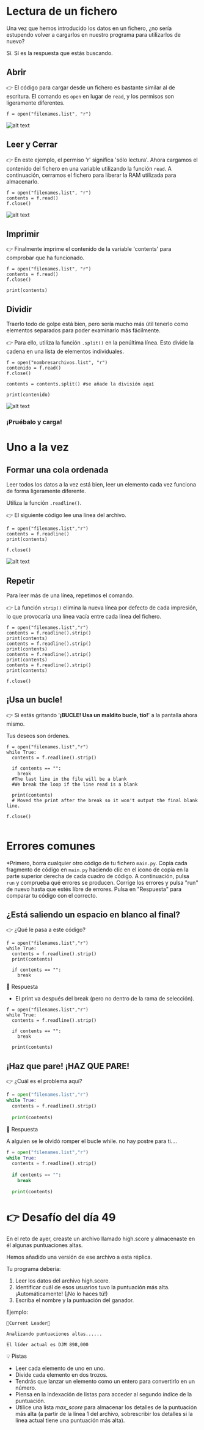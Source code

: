 # Lectura de un fichero

Una vez que hemos introducido los datos en un fichero, ¿no sería estupendo volver a cargarlos en nuestro programa para utilizarlos de nuevo?


Sí. Sí es la respuesta que estás buscando.  



## Abrir

👉 El código para cargar desde un fichero es bastante similar al de escritura.  El comando es `open` en lugar de `read`, y los permisos son ligeramente diferentes.



```
f = open("filenames.list", "r")
```

![alt text](image.png)

## Leer y Cerrar

👉 En este ejemplo, el permiso 'r' significa 'sólo lectura'. Ahora cargamos el contenido del fichero en una variable utilizando la función `read`. A continuación, cerramos el fichero para liberar la RAM utilizada para almacenarlo.
```
f = open("filenames.list", "r")
contents = f.read()
f.close()
```
![alt text](image-1.png)

## Imprimir

👉 Finalmente imprime el contenido de la variable 'contents' para comprobar que ha funcionado.

```
f = open("filenames.list", "r")
contents = f.read()
f.close()

print(contents)
```
## Dividir

 Traerlo todo de golpe está bien, pero sería mucho más útil tenerlo como elementos separados para poder examinarlo más fácilmente.

👉 Para ello, utiliza la función `.split()` en la penúltima línea. Esto divide la cadena en una lista de elementos individuales.

```
f = open("nombresarchivos.list", "r")
contenido = f.read()
f.close()

contents = contents.split() #se añade la división aquí

print(contenido)
```
![alt text](image-2.png)
### ¡Pruébalo y carga!

# Uno a la vez

## Formar una cola ordenada

Leer todos los datos a la vez está bien, leer un elemento cada vez funciona de forma ligeramente diferente.

Utiliza la función `.readline()`.  

👉 El siguiente código lee una línea del archivo.

```
f = open("filenames.list","r")
contents = f.readline()
print(contents)

f.close()
```

![alt text](image-3.png)
## Repetir
Para leer más de una línea, repetimos el comando. 

👉 La función `strip()` elimina la nueva línea por defecto de cada impresión, lo que provocaría una línea vacía entre cada línea del fichero.

```
f = open("filenames.list","r")
contents = f.readline().strip()
print(contents)
contents = f.readline().strip()
print(contents)
contents = f.readline().strip()
print(contents)
contents = f.readline().strip()
print(contents)

f.close()
```
## ¡Usa un bucle!
👉 Si estás gritando '**¡BUCLE! Usa un maldito bucle, tío!**' a la pantalla ahora mismo.

Tus deseos son órdenes.


```
f = open("filenames.list","r")
while True:
  contents = f.readline().strip()
  
  if contents == "":
    break
  #The last line in the file will be a blank
  #We break the loop if the line read is a blank

  print(contents)
  # Moved the print after the break so it won't output the final blank line.

f.close()


```

# Errores comunes

*Primero, borra cualquier otro código de tu fichero `main.py`. Copia cada fragmento de código en `main.py` haciendo clic en el icono de copia en la parte superior derecha de cada cuadro de código. A continuación, pulsa `run` y comprueba qué errores se producen. Corrige los errores y pulsa "run" de nuevo hasta que estés libre de errores. Pulsa en "Respuesta" para comparar tu código con el correcto.

## ¿Está saliendo un espacio en blanco al final?

👉 ¿Qué le pasa a este código?


```
f = open("filenames.list","r")
while True:
  contents = f.readline().strip()
  print(contents)
  
  if contents == "":
    break
```
<detalles> <sumario> 👀 Respuesta </sumario>

- El print va después del break (pero no dentro de la rama de selección).

```
f = open("filenames.list","r")
while True:
  contents = f.readline().strip()
  
  if contents == "":
    break

  print(contents)

```

</detalles>

## ¡Haz que pare! ¡HAZ QUE PARE!

👉 ¿Cuál es el problema aquí?
```python
f = open("filenames.list","r")
while True:
  contents = f.readline().strip()
  
  print(contents)

```

<detalles> <sumario> 👀 Respuesta </sumario>

A alguien se le olvidó romper el bucle while. no hay postre para ti....

```python
f = open("filenames.list","r")
while True:
  contents = f.readline().strip()
  
  if contents == "":
    break

  print(contents)

```


</detalles>

# 👉 Desafío del día 49

En el reto de ayer, creaste un archivo llamado high.score y almacenaste en él algunas puntuaciones altas.

Hemos añadido una versión de ese archivo a esta réplica.

Tu programa debería:

1. Leer los datos del archivo high.score.
2. Identificar cuál de esos usuarios tuvo la puntuación más alta.  ¡Automáticamente! (¡No lo haces tú!)
3. Escriba el nombre y la puntuación del ganador.


Ejemplo:

```
🌟Current Leader🌟

Analizando puntuaciones altas......

El líder actual es DJM 898,000
```

<detalles> <sumario> 💡 Pistas </sumario>

- Leer cada elemento de uno en uno.
- Divide cada elemento en dos trozos.
- Tendrás que lanzar un elemento como un entero para convertirlo en un número.
- Piensa en la indexación de listas para acceder al segundo índice de la puntuación.
- Utilice una lista *max_score* para almacenar los detalles de la puntuación más alta (a partir de la línea 1 del archivo, sobrescribir los detalles si la línea actual tiene una puntuación más alta). 




</detalles>